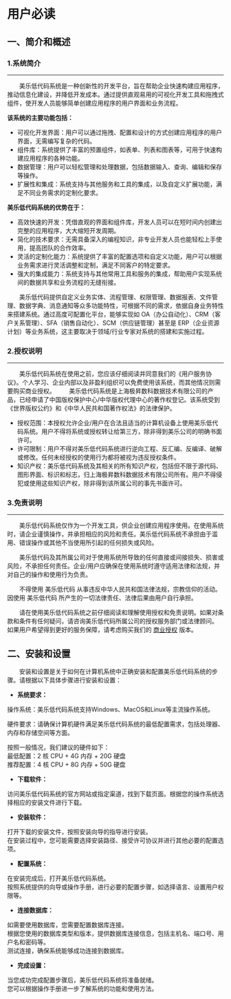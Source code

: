 # 用户必读
## 一、简介和概述  
### 1.系统简介
---------------
&emsp;&emsp;美乐低代码系统是一种创新性的开发平台，旨在帮助企业快速构建应用程序，推动信息化建设，并降低开发成本。通过提供直观易用的可视化开发工具和拖拽式组件，使开发人员能够简单创建应用程序的用户界面和业务流程。  

**该系统的主要功能包括：**
* 可视化开发界面：用户可以通过拖拽、配置和设计的方式创建应用程序的用户界面，无需编写复杂的代码。
* 组件库：系统提供了丰富的预置组件，如表单、列表和图表等，可用于快速构建应用程序的各种功能。
* 数据管理：用户可以轻松管理和处理数据，包括数据输入、查询、编辑和保存等操作。
* 扩展性和集成：系统支持与其他服务和工具的集成，以及自定义扩展功能，满足不同业务需求的定制化要求。

**美乐低代码系统的优势在于：**
* 高效快速的开发：凭借直观的界面和组件库，开发人员可以在短时间内创建出完整的应用程序，大大缩短开发周期。
* 简化的技术要求：无需具备深入的编程知识，非专业开发人员也能轻松上手使用，提高团队的合作效率。
* 灵活的定制化能力：系统提供了丰富的配置选项和自定义功能，用户可以根据业务需求进行灵活调整和定制，满足不同客户的特定要求。
* 强大的集成能力：系统支持与其他常用工具和服务的集成，帮助用户实现系统间的数据共享和业务流程的无缝衔接。

&emsp;&emsp;美乐低代码提供自定义业务实体、流程管理、权限管理、数据报表、文件管理、数据字典、消息通知等众多功能特性，可根据不同的需求，依据自身业务特性来搭建系统。通过高度可配置化平台，能够实现如 OA（办公自动化）、CRM（客户关系管理）、SFA（销售自动化）、SCM（供应链管理）甚至是 ERP（企业资源计划）等业务系统，这主要取决于领域/行业专家对系统的搭建和实施过程。

### 2.授权说明
---------------
&emsp;&emsp;美乐低代码系统在使用之前，您应该仔细阅读并同意我们的《用户服务协议》。个人学习、企业内部以及非盈利组织可以免费使用该系统，而其他情况则需要购买商业授权。
&emsp;&emsp;美乐低代码系统是上海极昇数科数据技术有限公司的产品，已经申请了中国版权保护中心/中华版权代理中心的著作权登记。该系统受到《世界版权公约》和《中华人民共和国著作权法》的法律保护。
* 授权范围：本授权允许企业/用户在合法且适当的计算机设备上使用美乐低代码系统。用户不得将系统或授权转让给第三方，除非得到美乐公司的明确书面许可。
* 许可限制：用户不得对美乐低代码系统进行逆向工程、反汇编、反编译、破解或修改。任何未经授权的使用行为都将被视为违反授权条件。
* 知识产权：美乐低代码系统及其相关的所有知识产权，包括但不限于源代码、图形界面、标识和标志，归上海极昇数科数据技术有限公司所有。用户不得侵犯或使用这些知识产权，除非得到该所属公司的事先书面许可。

### 3.免责说明
---------------
&emsp;&emsp;美乐低代码系统仅作为一个开发工具，供企业创建应用程序使用。在使用系统时，请企业谨慎操作，并承担相应的风险和责任。美乐低代码系统不承担由于滥用、错误操作或其他不当使用所引起的任何损失或风险。

&emsp;&emsp;美乐低代码及其所属公司对于使用系统所导致的任何直接或间接损失、损害或风险，不承担任何责任。企业/用户应确保在使用系统时遵守适用法律和法规，并对自己的操作和使用行为负责。

&emsp;&emsp;不得使用 美乐低代码 从事违反中华人民共和国法律法规，宗教信仰的活动。因使用 美乐低代码 所产生的一切法律责任、法律后果由用户自行承担。

&emsp;&emsp;请在使用美乐低代码系统之前仔细阅读和理解使用授权和免责说明。如果对条款和条件有任何疑问，请咨询美乐低代码所属公司的授权服务部门或法律顾问。
如果用户希望得到更好的服务保障，请考虑购买我们的 [商业授权](https://melecode.com/) 版本。


## 二、安装和设置 
&emsp;&emsp;安装和设置是关于如何在计算机系统中正确安装和配置美乐低代码系统的步骤。请根据以下具体步骤进行安装和设置：

* **系统要求：**

操作系统：美乐低代码系统支持Windows、MacOS和Linux等主流操作系统。

硬件要求：请确保计算机硬件满足美乐低代码系统的最低配置需求，包括处理器、内存和存储空间等方面。

按照一般情况，我们建议的硬件如下：  
最低配置：2 核 CPU + 4G 内存 + 20G 硬盘  
推荐配置：4 核 CPU + 8G 内存 + 50G 硬盘 

* **下载软件：**

访问美乐低代码系统的官方网站或指定渠道，找到下载页面。根据您的操作系统选择相应的安装文件进行下载。

* **安装软件：**

打开下载的安装文件，按照安装向导的指导进行安装。  
在安装过程中，您可能需要选择安装路径、接受许可协议并进行其他必要的配置选项。

* **配置系统：**

在安装完成后，打开美乐低代码系统。  
按照系统提供的向导或操作手册，进行必要的配置步骤，如选择语言、设置用户权限等。

* **连接数据库：**

如需要使用数据库，您需要配置数据库连接。  
根据您使用的数据库类型和版本，提供数据库连接信息，包括主机名、端口号、用户名和密码等。  
测试连接，确保系统能够成功连接到数据库。

* **完成设置：**

当您成功完成配置步骤后，美乐低代码系统将准备就绪。  
您可以根据操作手册进一步了解系统的功能和使用方法。
